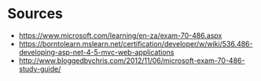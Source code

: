 # Sources
* https://www.microsoft.com/learning/en-za/exam-70-486.aspx
* https://borntolearn.mslearn.net/certification/developer/w/wiki/536.486-developing-asp-net-4-5-mvc-web-applications
* http://www.bloggedbychris.com/2012/11/06/microsoft-exam-70-486-study-guide/
